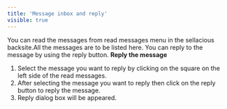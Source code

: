 ```yaml
---
title: 'Message inbox and reply'
visible: true
---
```


You can read the messages from read messages menu in the sellacious backsite.All the messages are to be listed here.
You can reply to the message by using the reply button.
**Reply the message**
1. Select the message you want to reply by clicking on the square on the left side of the read messages.
2. After selecting the message you want to reply then click on the reply button to reply the message.
3. Reply dialog box will be appeared.

